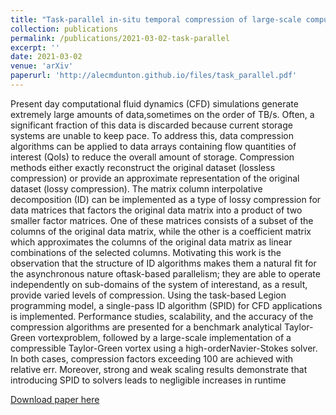 ```yaml
---
title: "Task-parallel in-situ temporal compression of large-scale computational fluid dynamics data"
collection: publications
permalink: /publications/2021-03-02-task-parallel
excerpt: ''
date: 2021-03-02
venue: 'arXiv'
paperurl: 'http://alecmdunton.github.io/files/task_parallel.pdf'
---
```


Present day computational  fluid  dynamics (CFD) simulations generate extremely large amounts of data,sometimes on the order of TB/s. Often, a significant  fraction  of  this  data  is  discarded  because  current storage systems are unable to keep pace.  To address this, data compression algorithms can be applied to data arrays containing flow quantities of interest (QoIs) to reduce the overall amount of storage. Compression methods either exactly reconstruct the original dataset (lossless compression) or provide an approximate representation of the original dataset (lossy compression). The matrix column interpolative  decomposition (ID)  can  be  implemented  as  a  type  of  lossy  compression for data matrices that factors the original  data matrix  into  a  product  of  two  smaller factor  matrices. One of these matrices consists of a subset of the columns of the original data matrix, while the other is a coefficient matrix which approximates the columns of  the  original  data  matrix  as  linear  combinations  of  the  selected  columns. Motivating  this  work  is  the observation that the structure of ID algorithms makes them a natural fit for the asynchronous nature oftask-based  parallelism;  they  are  able  to  operate  independently  on  sub-domains  of  the  system  of  interestand, as a result, provide varied levels of compression.  Using the task-based Legion programming model, a single-pass ID algorithm (SPID) for CFD applications is implemented.  Performance studies, scalability, and the accuracy of the compression algorithms are presented for a benchmark analytical Taylor-Green vortexproblem, followed by a large-scale implementation of a compressible Taylor-Green vortex using a high-orderNavier-Stokes solver.  In both cases, compression factors exceeding 100 are achieved with relative  err.  Moreover, strong and weak scaling results demonstrate that introducing SPID to solvers leads to negligible increases in runtime

[Download paper here](http://alecmdunton.github.io/files/task_parallel.pdf)
